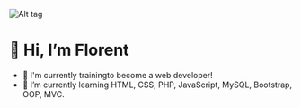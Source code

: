 ![Alt tag](https://github.com/LamacheFlorent/LamacheFlorent/assets/127777988/b2cc6e1d-2013-4dec-9593-908a6b4e0a22)

# 👋 Hi, I’m Florent
<!-- - 👀 I’m interested in ... -->
- 💪 I'm currently trainingto become a web developer!
- 🌱 I’m currently learning HTML, CSS, PHP, JavaScript, MySQL, Bootstrap, OOP, MVC.
<!-- - 💞️ I’m looking to collaborate on ... -->
<!-- - 📫 How to reach me ... -->

<!---
LamacheFlorent/LamacheFlorent is a ✨ special ✨ repository because its `README.md` (this file) appears on your GitHub profile.
You can click the Preview link to take a look at your changes.
--->


